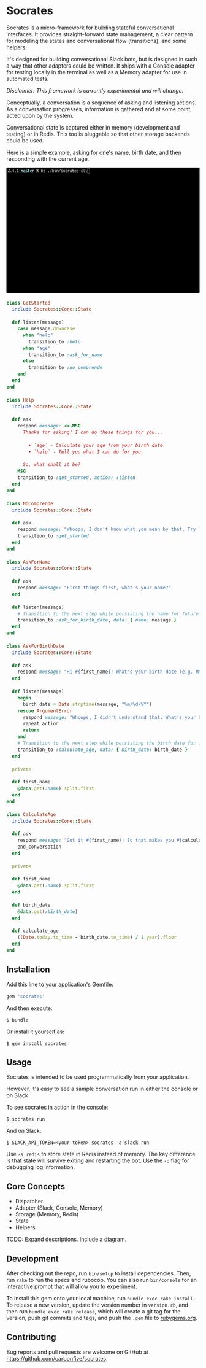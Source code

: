 # Socrates

Socrates is a micro-framework for building stateful conversational interfaces. It provides straight-forward state management, a clear pattern for modeling the states and conversational flow (transitions), and some helpers.
 
 It's designed for building conversational Slack bots, but is designed in such a way that other adapters could be written. It ships with a Console adapter for testing locally in the terminal as well as a Memory adapter for use in automated tests.

*Disclaimer: This framework is currently experimental and will change.*

Conceptually, a conversation is a sequence of asking and listening actions. As a conversation progresses, information is gathered and at some point, acted upon by the system.

Conversational state is captured either in memory (development and testing) or in Redis. This too is pluggable so that other storage backends could be used.

Here is a simple example, asking for one's name, birth date, and then responding with the current age.

![Calculate Age](./sample-conversation-console.gif)

```ruby
class GetStarted
  include Socrates::Core::State

  def listen(message)
    case message.downcase
      when "help"
        transition_to :help
      when "age"
        transition_to :ask_for_name
      else
        transition_to :no_comprende
    end
  end
end

class Help
  include Socrates::Core::State

  def ask
    respond message: <<~MSG
      Thanks for asking! I can do these things for you...

        • `age` - Calculate your age from your birth date.
        • `help` - Tell you what I can do for you.

      So, what shall it be?
    MSG
    transition_to :get_started, action: :listen
  end
end

class NoComprende
  include Socrates::Core::State

  def ask
    respond message: "Whoops, I don't know what you mean by that. Try `help` to see my commands."
    transition_to :get_started
  end
end

class AskForName
  include Socrates::Core::State

  def ask
    respond message: "First things first, what's your name?"
  end

  def listen(message)
    # Transition to the next step while persisting the name for future retrieval.
    transition_to :ask_for_birth_date, data: { name: message }
  end
end

class AskForBirthDate
  include Socrates::Core::State

  def ask
    respond message: "Hi #{first_name}! What's your birth date (e.g. MM/DD/YYYY)?"
  end

  def listen(message)
    begin
      birth_date = Date.strptime(message, "%m/%d/%Y")
    rescue ArgumentError
      respond message: "Whoops, I didn't understand that. What's your birth date (e.g. MM/DD/YYYY)?"
      repeat_action
      return
    end
    # Transition to the next step while persisting the birth date for future retrieval.
    transition_to :calculate_age, data: { birth_date: birth_date }
  end

  private

  def first_name
    @data.get(:name).split.first
  end
end

class CalculateAge
  include Socrates::Core::State

  def ask
    respond message: "Got it #{first_name}! So that makes you #{calculate_age} years old."
    end_conversation
  end

  private

  def first_name
    @data.get(:name).split.first
  end

  def birth_date
    @data.get(:birth_date)
  end

  def calculate_age
    ((Date.today.to_time - birth_date.to_time) / 1.year).floor
  end
end
```

## Installation

Add this line to your application's Gemfile:

```ruby
gem 'socrates'
```

And then execute:

    $ bundle

Or install it yourself as:

    $ gem install socrates

## Usage

Socrates is intended to be used programmatically from your application.

However, it's easy to see a sample conversation run in either the console or on Slack. 

To see socrates in action in the console:

    $ socrates run

And on Slack:
    
    $ SLACK_API_TOKEN=<your token> socrates -a slack run
    
Use `-s redis` to store state in Redis instead of memory. The key difference is that state will survive exiting and
restarting the bot. Use the `-d` flag for debugging log information.

## Core Concepts

* Dispatcher
* Adapter (Slack, Console, Memory)
* Storage (Memory, Redis)
* State
* Helpers

TODO: Expand descriptions. Include a diagram.

## Development

After checking out the repo, run `bin/setup` to install dependencies. Then, run `rake` to run the specs and rubocop. You can also run `bin/console` for an interactive prompt that will allow you to experiment.

To install this gem onto your local machine, run `bundle exec rake install`. To release a new version, update the version number in `version.rb`, and then run `bundle exec rake release`, which will create a git tag for the version, push git commits and tags, and push the `.gem` file to [rubygems.org](https://rubygems.org).

## Contributing

Bug reports and pull requests are welcome on GitHub at https://github.com/carbonfive/socrates.

